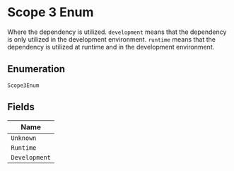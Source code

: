 
# Scope 3 Enum

Where the dependency is utilized. `development` means that the dependency is only utilized in the development environment. `runtime` means that the dependency is utilized at runtime and in the development environment.

## Enumeration

`Scope3Enum`

## Fields

| Name |
|  --- |
| `Unknown` |
| `Runtime` |
| `Development` |

